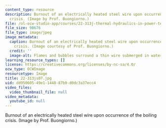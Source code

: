 ```yaml
---
content_type: resource
description: Burnout of an electrically heated steel wire upon occurrence of the boiling
  crisis. (Image by Prof. Buongiorno.)
file: /ol-ocw-studio-app/courses/22-313j-thermal-hydraulics-in-power-technology-spring-2007/dd95060549e1144887b9d0dc3a37ecc4_22-313js07.jpg
file_size: 98676
file_type: image/jpeg
image_metadata:
  caption: Burnout of an electrically heated steel wire upon occurrence of the boiling
    crisis. (Image courtesy of Prof. Buongiorno.)
  credit: ''
  image-alt: Flames and bubbles surround a thin wire submerged in water.
learning_resource_types: []
license: https://creativecommons.org/licenses/by-nc-sa/4.0/
ocw_type: OCWImage
resourcetype: Image
title: 22-313js07.jpg
uid: dd950605-49e1-1448-87b9-d0dc3a37ecc4
video_files:
  video_thumbnail_file: null
video_metadata:
  youtube_id: null
---
```

Burnout of an electrically heated steel wire upon occurrence of the boiling crisis. (Image by Prof. Buongiorno.)